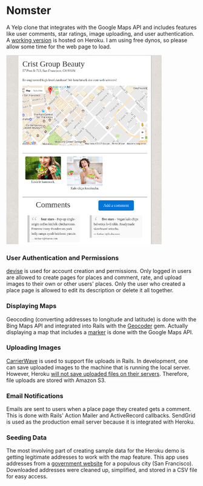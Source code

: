 # Nomster

A Yelp clone that integrates with the Google Maps API and includes features like user comments, star ratings, image uploading, and user authentication.
A [working version](https://firehose-nomster-jim-lin.herokuapp.com/) is hosted on Heroku. I am using free dynos, so please allow some time for the web page to load.

![a place page](screenshots/screenshot2.png "place page")

### User Authentication and Permissions

[devise](https://github.com/plataformatec/devise) is used for account creation and permissions. Only logged in users are allowed to create pages for places and comment, rate, and upload images to their own or other users' places. Only the user who created a place page is allowed to edit its description or delete it all together.

### Displaying Maps

Geocoding (converting addresses to longitude and latitude) is done with the Bing Maps API and integrated into Rails with the [Geocoder](https://github.com/alexreisner/geocoder) gem. Actually displaying a map that includes a [marker](https://developers.google.com/maps/documentation/javascript/markers) is done with the Google Maps API.

### Uploading Images

[CarrierWave](https://github.com/carrierwaveuploader/carrierwave) is used to support file uploads in Rails. In development, one can save uploaded images to the machine that is running the local server. However, Heroku [will not save uploaded files on their servers](https://devcenter.heroku.com/articles/dynos#ephemeral-filesystem). Therefore, file uploads are stored with Amazon S3.

### Email Notifications

Emails are sent to users when a place page they created gets a comment. This is done with Rails' Action Mailer and ActiveRecord callbacks. SendGrid is used as the production email server because it is integrated with Heroku.

### Seeding Data

The most involving part of creating sample data for the Heroku demo is getting legitimate addresses to work with the map feature. This app uses addresses from a [government website](https://data.sfgov.org/browse) for a populous city (San Francisco). Downloaded addresses were cleaned up, simplified, and stored in a CSV file for easy access.
